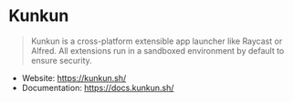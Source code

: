 # Kunkun

> Kunkun is a cross-platform extensible app launcher like Raycast or Alfred.
> All extensions run in a sandboxed environment by default to ensure security.

- Website: https://kunkun.sh/
- Documentation: https://docs.kunkun.sh/
